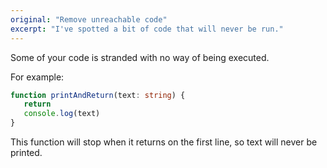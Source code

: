 ```yaml
---
original: "Remove unreachable code"
excerpt: "I've spotted a bit of code that will never be run."
---
```


Some of your code is stranded with no way of being executed.

For example:

```ts
function printAndReturn(text: string) {
   return
   console.log(text)
}
```

This function will stop when it returns on the first line, so text will never be printed.


